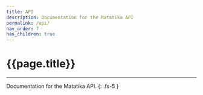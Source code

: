 ```yaml
---
title: API
description: Documentation for the Matatika API
permalink: /api/
nav_order: 7
has_children: true
---
```


# {{page.title}}

---

Documentation for the Matatika API.
{: .fs-5 }